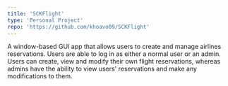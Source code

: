 ```yaml
---
title: 'SCKFlight'
type: 'Personal Project'
repo: 'https://github.com/khoavo09/SCKFlight'
---
```


A window-based GUI app that allows users to create and manage airlines reservations. Users are able to log in as either a normal user or an admin. Users can create, view and modify their own flight reservations, whereas admins have the ability to view users' reservations and make any modifications to them.